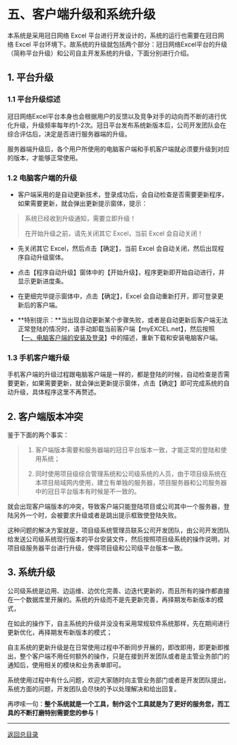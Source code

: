 # 五、客户端升级和系统升级

本系统是采用冠日网络 Excel 平台进行开发设计的，系统的运行也需要在冠日网络 Excel 平台环境下。故系统的升级就包括两个部分：冠日网络Excel平台的升级（简称平台升级）和公司自主开发系统的升级，下面分别进行介绍。

## 1. 平台升级

### 1.1 平台升级综述

冠日网络Excel平台本身也会根据用户的反馈以及竞争对手的动向而不断的进行优化升级，升级频率每年约1-2次。冠日平台发布系统新版本后，公司开发团队会在综合评估后，决定是否进行服务器端的升级。

服务器端升级后，各个用户所使用的电脑客户端和手机客户端就必须要升级到对应的版本，才能够正常使用。

### 1.2 电脑客户端的升级

- 客户端采用的是自动更新技术，登录成功后，会自动检查是否需要更新程序，如果需要更新，就会弹出更新提示窗体，提示：

> 系统已经收到升级通知，需要立即升级！
>
> 在开始升级之前，请先关闭其它 Excel，当前 Excel 会自动关闭！

- 先关闭其它 Excel，然后点击【确定】，当前 Excel 会自动关闭，然后出现程序自动升级窗体。

- 点击【程序自动升级】窗体中的【开始升级】，程序更新即开始自动进行，并显示更新进度条。

- 在更细完毕提示窗体中，点击【确定】，Excel 会自动重新打开，即可登录更新后的客户端。

- **特别提示：**当出现自动更新某个步骤失败，或者是自动更新后客户端无法正常登陆的情况时，请手动卸载当前客户端【myEXCEL.net】，然后按照【[一、电脑客户端的安装及登录](p1_sys_install_login_cp.md)】中的描述，重新下载和安装电脑客户端。

### 1.3 手机客户端升级

手机客户端的升级过程跟电脑客户端是一样的，都是登陆的时候，自动检查是否需要更新，如果需要更新，就会弹出更新提示窗体，点击【确定】即可完成系统的自动升级，具体程序这里不再赘述。

## 2. 客户端版本冲突

鉴于下面的两个事实：

> 1) 客户端版本需要和服务器端的冠日平台版本一致，才能正常的登陆和使用系统；
>
> 2) 同时使用项目级综合管理系统和公司级系统的人员，由于项目级系统在本项目局域网内使用，建立有单独的服务器，项目服务器和公司服务器中的冠日平台版本有时候是不一致的。

就会出现客户端版本的冲突，导致客户端只能登陆项目或公司其中一个服务器，登陆另外一个时，会被要求升级或者是跳出提示框致使登陆失败。

这种问题的解决方案就是，项目级系统管理员联系公司开发团队，由公司开发团队给发送公司级系统现行版本的平台安装文件，然后按照项目级系统的操作说明，对项目级服务器平台进行升级，使得项目级和公司级平台版本一致。

## 3. 系统升级

公司级系统是边用、边运维、边优化完善、边迭代更新的，而且所有的操作都直接在一个数据库里开展的。系统的升级而不是先更新完善，再择期发布新版本的模式，

在如此的操作下，自主系统的升级并没没有采用常规软件系统那样，先在期间进行更新优化，再择期发布新版本的模式；

自主系统的更新升级是在日常使用过程中不断同步开展的，即改即用，即更新即推出，整个客户端不用任何额外的操作，只是在接到开发团队或者是主管业务部门的通知后，使用相关的模块和业务表单即可。

系统使用过程中有什么问题，欢迎大家随时向主管业务部门或者是开发团队提出，系统方面的问题，开发团队会尽快的予以处理解决和给出回复。

再啰嗦一句：**整个系统就是一个工具，制作这个工具就是为了更好的服务您，而工具的不断打磨特别需要您的参与！**

------

[返回总目录](sys_user_manual.md)
